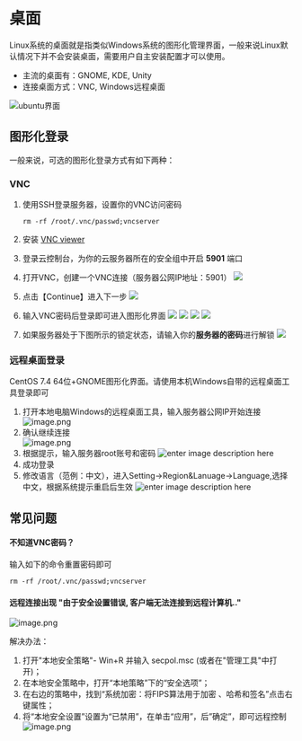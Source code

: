 # 桌面

Linux系统的桌面就是指类似Windows系统的图形化管理界面，一般来说Linux默认情况下并不会安装桌面，需要用户自主安装配置才可以使用。

* 主流的桌面有：GNOME, KDE, Unity  
* 连接桌面方式：VNC, Windows远程桌面

![ubuntu界面](https://libs.websoft9.com/Websoft9/DocsPicture/zh/linux/linux-ubuntuui-websoft9.png)

## 图形化登录

一般来说，可选的图形化登录方式有如下两种：

### VNC

1. 使用SSH登录服务器，设置你的VNC访问密码
    ```
    rm -rf /root/.vnc/passwd;vncserver
    ```
2. 安装 [VNC viewer](https://www.realvnc.com/download/viewer/)

3. 登录云控制台，为你的云服务器所在的安全组中开启 **5901** 端口

4. 打开VNC，创建一个VNC连接（服务器公网IP地址：5901）
   ![](https://libs.websoft9.com/Websoft9/DocsPicture/zh/linux/vnc/vnc-connection001-websoft9.png)

5. 点击【Continue】进入下一步
   ![](https://libs.websoft9.com/Websoft9/DocsPicture/zh/linux/vnc/vnc-connection002-websoft9.png)

6. 输入VNC密码后登录即可进入图形化界面
   ![](https://libs.websoft9.com/Websoft9/DocsPicture/zh/linux/vnc/vnc-connection003-websoft9.png)
   ![](https://libs.websoft9.com/Websoft9/DocsPicture/zh/linux/vnc/vnc-setlanguage-websoft9.png)
   ![](https://libs.websoft9.com/Websoft9/DocsPicture/zh/linux/vnc/vnc-startuse-websoft9.png)
   ![](https://libs.websoft9.com/Websoft9/DocsPicture/zh/linux/vnc/vnc-gnomehome-websoft9.png)

7. 如果服务器处于下图所示的锁定状态，请输入你的**服务器的密码**进行解锁
   ![](https://libs.websoft9.com/Websoft9/DocsPicture/zh/linux/vnc/vnc-connection-rootlogin-websoft9.png)


### 远程桌面登录

CentOS 7.4 64位+GNOME图形化界面。请使用本机Windows自带的远程桌面工具登录即可

1. 打开本地电脑Windows的远程桌面工具，输入服务器公网IP开始连接
  ![image.png](https://libs.websoft9.com/Websoft9/DocsPicture/zh/linux/linux-remoteip-websoft9.png)
2. 确认继续连接  
  ![image.png](https://libs.websoft9.com/Websoft9/DocsPicture/zh/linux/linux-remotereminder-websoft9.png)
3. 根据提示，输入服务器root账号和密码
  ![enter image description here](https://libs.websoft9.com/Websoft9/DocsPicture/zh/gnome/gnome-login-websoft9.png)
4. 成功登录
4. 修改语言（范例：中文），进入Setting->Region&Lanuage->Language,选择中文，根据系统提示重启后生效
  ![enter image description here](https://libs.websoft9.com/Websoft9/DocsPicture/zh/gnome/gnome-changelanguage-websoft9.png)

## 常见问题

#### 不知道VNC密码？

输入如下的命令重置密码即可

```
rm -rf /root/.vnc/passwd;vncserver
```

#### 远程连接出现 "由于安全设置错误, 客户端无法连接到远程计算机.."  
![image.png](https://libs.websoft9.com/Websoft9/DocsPicture/zh/linux/linux-errorsafe-websoft9.png)

解决办法：

1. 打开"本地安全策略"- Win+R 并输入 secpol.msc (或者在"管理工具"中打开)；
2. 在本地安全策略中，打开“本地策略”下的“安全选项”；
3. 在右边的策略中，找到“系统加密：将FIPS算法用于加密 、哈希和签名”点击右键属性；
4. 将“本地安全设置”设置为“已禁用”，在单击“应用”，后”确定”，即可远程控制  
   ![image.png](https://libs.websoft9.com/Websoft9/DocsPicture/zh/windows/windows-remoteanquan-websoft9.png)